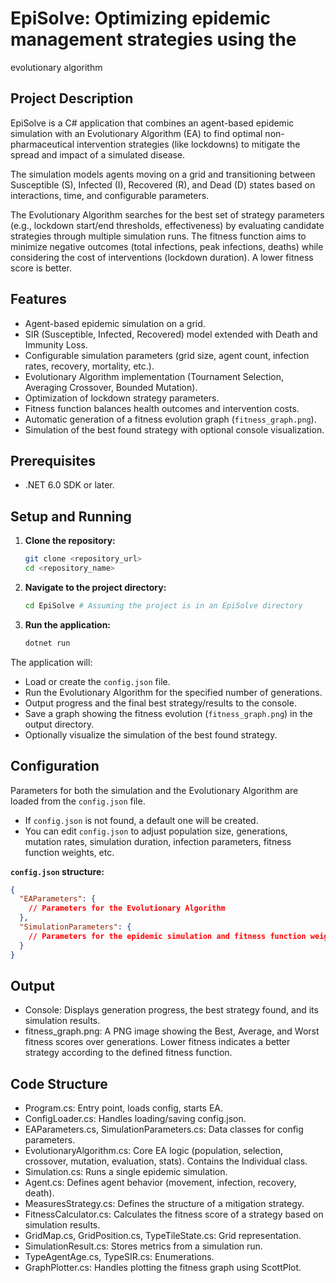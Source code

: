 # EpiSolve: Optimizing epidemic management strategies using the
evolutionary algorithm

## Project Description

EpiSolve is a C# application that combines an agent-based epidemic simulation with an Evolutionary Algorithm (EA) to find optimal non-pharmaceutical intervention strategies (like lockdowns) to mitigate the spread and impact of a simulated disease.

The simulation models agents moving on a grid and transitioning between Susceptible (S), Infected (I), Recovered (R), and Dead (D) states based on interactions, time, and configurable parameters.

The Evolutionary Algorithm searches for the best set of strategy parameters (e.g., lockdown start/end thresholds, effectiveness) by evaluating candidate strategies through multiple simulation runs. The fitness function aims to minimize negative outcomes (total infections, peak infections, deaths) while considering the cost of interventions (lockdown duration). A lower fitness score is better.

## Features

*   Agent-based epidemic simulation on a grid.
*   SIR (Susceptible, Infected, Recovered) model extended with Death and Immunity Loss.
*   Configurable simulation parameters (grid size, agent count, infection rates, recovery, mortality, etc.).
*   Evolutionary Algorithm implementation (Tournament Selection, Averaging Crossover, Bounded Mutation).
*   Optimization of lockdown strategy parameters.
*   Fitness function balances health outcomes and intervention costs.
*   Automatic generation of a fitness evolution graph (`fitness_graph.png`).
*   Simulation of the best found strategy with optional console visualization.

## Prerequisites

*   .NET 6.0 SDK or later.

## Setup and Running

1.  **Clone the repository:**
    ```bash
    git clone <repository_url>
    cd <repository_name>
    ```
2.  **Navigate to the project directory:**
    ```bash
    cd EpiSolve # Assuming the project is in an EpiSolve directory
    ```
3.  **Run the application:**
    ```bash
    dotnet run
    ```

The application will:
*   Load or create the `config.json` file.
*   Run the Evolutionary Algorithm for the specified number of generations.
*   Output progress and the final best strategy/results to the console.
*   Save a graph showing the fitness evolution (`fitness_graph.png`) in the output directory.
*   Optionally visualize the simulation of the best found strategy.

## Configuration

Parameters for both the simulation and the Evolutionary Algorithm are loaded from the `config.json` file.

*   If `config.json` is not found, a default one will be created.
*   You can edit `config.json` to adjust population size, generations, mutation rates, simulation duration, infection parameters, fitness function weights, etc.

**`config.json` structure:**

```json
{
  "EAParameters": {
    // Parameters for the Evolutionary Algorithm
  },
  "SimulationParameters": {
    // Parameters for the epidemic simulation and fitness function weights
  }
}
```
## Output

*   Console: Displays generation progress, the best strategy found, and its simulation results.
*   fitness_graph.png: A PNG image showing the Best, Average, and Worst fitness scores over generations. Lower fitness indicates a better strategy according to the defined fitness function.

## Code Structure

* Program.cs: Entry point, loads config, starts EA.
* ConfigLoader.cs: Handles loading/saving config.json.
* EAParameters.cs, SimulationParameters.cs: Data classes for config parameters.
* EvolutionaryAlgorithm.cs: Core EA logic (population, selection, crossover, mutation, evaluation, stats). Contains the Individual class.
* Simulation.cs: Runs a single epidemic simulation.
* Agent.cs: Defines agent behavior (movement, infection, recovery, death).
* MeasuresStrategy.cs: Defines the structure of a mitigation strategy.
* FitnessCalculator.cs: Calculates the fitness score of a strategy based on simulation results.
* GridMap.cs, GridPosition.cs, TypeTileState.cs: Grid representation.
* SimulationResult.cs: Stores metrics from a simulation run.
* TypeAgentAge.cs, TypeSIR.cs: Enumerations.
* GraphPlotter.cs: Handles plotting the fitness graph using ScottPlot.
